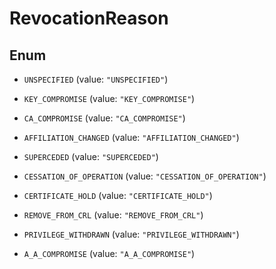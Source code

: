 

# RevocationReason

## Enum


* `UNSPECIFIED` (value: `"UNSPECIFIED"`)

* `KEY_COMPROMISE` (value: `"KEY_COMPROMISE"`)

* `CA_COMPROMISE` (value: `"CA_COMPROMISE"`)

* `AFFILIATION_CHANGED` (value: `"AFFILIATION_CHANGED"`)

* `SUPERCEDED` (value: `"SUPERCEDED"`)

* `CESSATION_OF_OPERATION` (value: `"CESSATION_OF_OPERATION"`)

* `CERTIFICATE_HOLD` (value: `"CERTIFICATE_HOLD"`)

* `REMOVE_FROM_CRL` (value: `"REMOVE_FROM_CRL"`)

* `PRIVILEGE_WITHDRAWN` (value: `"PRIVILEGE_WITHDRAWN"`)

* `A_A_COMPROMISE` (value: `"A_A_COMPROMISE"`)



